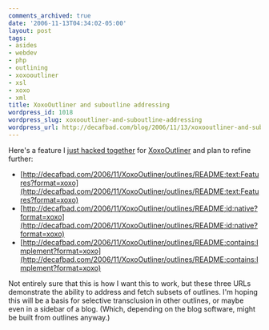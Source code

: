 ```yaml
---
comments_archived: true
date: '2006-11-13T04:34:02-05:00'
layout: post
tags:
- asides
- webdev
- php
- outlining
- xoxooutliner
- xsl
- xoxo
- xml
title: XoxoOutliner and suboutline addressing
wordpress_id: 1018
wordpress_slug: xoxooutliner-and-suboutline-addressing
wordpress_url: http://decafbad.com/blog/2006/11/13/xoxooutliner-and-suboutline-addressing
---
```

Here's a feature I [just hacked together][ha] for [XoxoOutliner][xo] and plan to refine further:

[ha]: http://decafbad.com/trac/changeset/776
[xo]: http://decafbad.com/trac/wiki/XoxoOutliner

* [http://decafbad.com/2006/11/XoxoOutliner/outlines/README;text:Features?format=xoxo](http://decafbad.com/2006/11/XoxoOutliner/outlines/README;text:Features?format=xoxo)
* [http://decafbad.com/2006/11/XoxoOutliner/outlines/README;id:native?format=xoxo](http://decafbad.com/2006/11/XoxoOutliner/outlines/README;id:native?format=xoxo)
* [http://decafbad.com/2006/11/XoxoOutliner/outlines/README;contains:Implement?format=xoxo](http://decafbad.com/2006/11/XoxoOutliner/outlines/README;contains:Implement?format=xoxo)

Not entirely sure that this is how I want this to work, but these three URLs demonstrate the ability to address and fetch subsets of outlines.  I'm hoping this will be a basis for selective transclusion in other outlines, or maybe even in a sidebar of a blog.  (Which, depending on the blog software, might be built from outlines anyway.)
